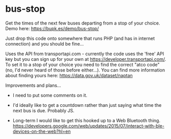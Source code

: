 # bus-stop
Get the times of the next few buses departing from a stop of your choice. Demo here: https://bupk.es/demo/bus-stop/

Just drop this code onto somewhere that runs PHP (and has in internet connection) and you should be fine...

Uses the API from transportapi.com - currently the code uses the 'free' API key but you can sign up for your own at https://developer.transportapi.com/. To set it to a stop of your choice you need to find the correct "atco code" (no, I'd never heard of those before either...). You can find more information about finding yours here: https://data.gov.uk/dataset/naptan

Improvements and plans...
 
- I need to put some comments on it.

- I'd ideally like to get a countdown rather than just saying what time the next bus is due. Probably JS.

- Long-term I would like to get this hooked up to a Web Bluetooth thing. https://developers.google.com/web/updates/2015/07/interact-with-ble-devices-on-the-web?hl=en

